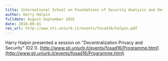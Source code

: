 ```yaml
---
title: International School on Foundations of Security Analysis and Design
author: Harry Halpin
fulldate: August-September 2016
date: 2016-08-01
res_url: http://www.sti.uniurb.it/events/fosad16/halpin.pdf
---
```

Harry Halpin presented a session on "Decentralization Privacy and Security" (D2.1).
[http://www.sti.uniurb.it/events/fosad16/Programme.html](http://www.sti.uniurb.it/events/fosad16/Programme.html)
